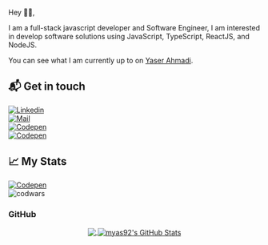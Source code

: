 Hey 👋🏻,

I am a full-stack javascript developer and Software Engineer, 
I am interested in develop software solutions using JavaScript, TypeScript, ReactJS, and NodeJS.

You can see what I am currently up to on [Yaser Ahmadi][1].

## 📬 Get in touch
[![Linkedin](https://img.shields.io/badge/LinkedIn-Yaser%20Ahmadi-blue?logo=Linkedin&logoColor=blue&labelColor=black)](https://www.linkedin.com/in/mohammadyaserahmadi/)
<br>
[![Mail](https://img.shields.io/badge/Gmail-m.y.ahmadi22@gmail.com-red?logo=gmail&logoColor=white&labelColor=D14836)](mailto:m.y.ahmadi22@gmail.com)
<br>
[![Codepen](https://img.shields.io/badge/Codewars-Yaser%20Ahmadi-maroon?logo=codewars&logoColor=maroon&labelColor=black)](https://www.codewars.com/users/yaserahmadi)
<br>
[![Codepen](https://img.shields.io/badge/Stackoverflow-Yaser%20Ahmadi-FE7A16?logo=stack-overflow&logoColor=FE7A16&labelColor=black)](https://stackoverflow.com/users/9689193/yaser-ahmadi)
<br>

## &#x1f4c8; My Stats
[![Codepen](https://img.shields.io/badge/Stackoverflow%20Reputation%20-3.4K-orange)](https://stackoverflow.com/users/9689193/yaser-ahmadi)
<br>
![codwars](https://www.codewars.com/users/yaserahmadi/badges/small)

### GitHub
<p align='center'>
  <a href="https://github.com/myas92/myas92">
  <img align="center" src="https://github-readme-stats.vercel.app/api/top-langs/?username=myas92&hide=java,html&title_color=000000&text_color=000000" />
</a>

<a href="https://github.com/myas92/myas92">
  <img align="center" src="https://github-readme-stats.vercel.app/api?username=myas92&show_icons=true&line_height=27&count_private=true&title_color=000000&text_color=000000&icon_color=FAC051" alt="myas92's GitHub Stats" />
</a>
 </p>



[1]:https://yaser.vercel.app/#/
